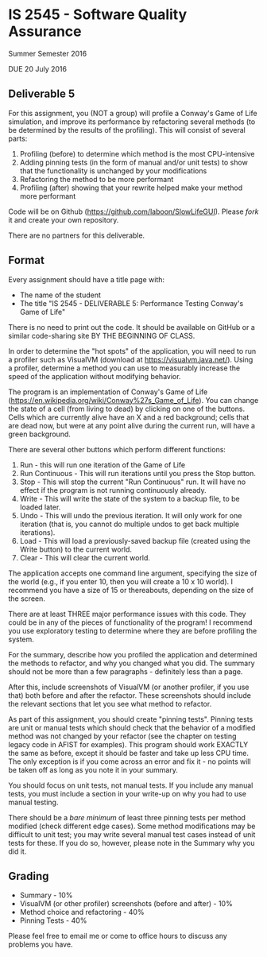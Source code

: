 # IS 2545 - Software Quality Assurance
Summer Semester 2016

DUE 20 July 2016

## Deliverable 5

For this assignment, you (NOT a group) will profile a Conway's Game of Life simulation, and improve its performance by refactoring several methods (to be determined by the results of the profiling).  This will consist of several parts:

1. Profiling (before) to determine which method is the most CPU-intensive
2. Adding pinning tests (in the form of manual and/or unit tests) to show that the functionality is unchanged by your modifications
2. Refactoring the method to be more performant
3. Profiling (after) showing that your rewrite helped make your method more performant

Code will be on Github (https://github.com/laboon/SlowLifeGUI).  Please _fork_ it and create your own repository.

There are no partners for this deliverable.

## Format
Every assignment should have a title page with:
* The name of the student
* The title "IS 2545 - DELIVERABLE 5: Performance Testing Conway's Game of Life"

There is no need to print out the code.  It should be available on GitHub or a similar code-sharing site BY THE BEGINNING OF CLASS.

In order to determine the "hot spots" of the application, you will need to run a profiler such as VisualVM (download at https://visualvm.java.net/).  Using a profiler, determine a method you can use to measurably increase the speed of the application without modifying behavior.  

The program is an implementation of Conway's Game of Life (https://en.wikipedia.org/wiki/Conway%27s_Game_of_Life).  You can change the state of a cell (from living to dead) by clicking on one of the buttons.  Cells which are currently alive have an X and a red background; cells that are dead now, but were at any point alive during the current run, will have a green background.

There are several other buttons which perform different functions:

1. Run - this will run one iteration of the Game of Life
2. Run Continuous - This will run iterations until you press the Stop button.
3. Stop - This will stop the current "Run Continuous" run.  It will have no effect if the program is not running continuously already.
4. Write - This will write the state of the system to a backup file, to be loaded later.
5. Undo - This will undo the previous iteration.  It will only work for one iteration (that is, you cannot do multiple undos to get back multiple iterations).
6. Load - This will load a previously-saved backup file (created using the Write button) to the current world.
7. Clear - This will clear the current world.

The application accepts one command line argument, specifying the size of the world (e.g., if you enter 10, then you will create a 10 x 10 world).  I recommend you have a size of 15 or thereabouts, depending on the size of the screen.

There are at least THREE major performance issues with this code.  They could be in any of the pieces of functionality of the program!  I recommend you use exploratory testing to determine where they are before profiling the system.

For the summary, describe how you profiled the application and determined the methods to refactor, and why you changed what you did.  The summary should not be more than a few paragraphs - definitely less than a page. 

After this, include screenshots of VisualVM (or another profiler, if you use that) both before and after the refactor.  These screenshots should include the relevant sections that let you see what method to refactor.

As part of this assignment, you should create "pinning tests".  Pinning tests are unit or manual tests which should check that the behavior of a modified method was not changed by your refactor (see the chapter on testing legacy code in AFIST for examples).  This program should work EXACTLY the same as before, except it should be faster and take up less CPU time.  The only exception is if you come across an error and fix it - no points will be taken off as long as you note it in your summary.

You should focus on unit tests, not manual tests.  If you include any manual tests, you must include a section in your write-up on why you had to use manual testing.

There should be a *bare minimum* of least three pinning tests per method modified (check different edge cases).  Some method modifications may be difficult to unit test; you may write several manual test cases instead of unit tests for these.  If you do so, however, please note in the Summary why you did it.

## Grading
* Summary - 10%
* VisualVM (or other profiler) screenshots (before and after) - 10% 
* Method choice and refactoring - 40%
* Pinning Tests - 40%

Please feel free to email me or come to office hours to discuss any problems you have. 
 
